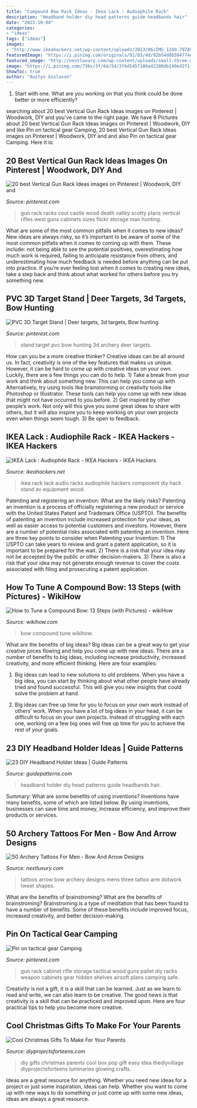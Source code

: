 ```yaml
---
title: "Compound Bow Rack Ideas - Ikea Lack : Audiophile Rack"
description: "Headband holder diy head patterns guide headbands hair"
date: "2023-10-04"
categories:
- "ideas"
tags: ["ideas"]
images:
- "http://www.ikeahackers.net/wp-content/uploads/2013/06/IMG_1249-797890.jpg"
featuredImage: "https://i.pinimg.com/originals/92/b5/4d/92b54d8b594774e21fa8e97da0412840.jpg"
featured_image: "http://nextluxury.com/wp-content/uploads/small-three-arrow-and-bow-mens-archery-tattoos-on-arm.jpg"
image: "https://i.pinimg.com/736x/3f/6d/54/3f6d545f106ad2200db140ed2f1f9fad---guns-cool-guns.jpg"
ShowToc: true
author: "Austyn Gislason"
---
```



1. Start with one. What are you working on that you think could be done better or more efficiently?

	

		
searching about 20 best Vertical Gun Rack Ideas images on Pinterest | Woodwork, DIY and you've came to the right page. We have 8 Pictures about 20 best Vertical Gun Rack Ideas images on Pinterest | Woodwork, DIY and like Pin on tactical gear Camping, 20 best Vertical Gun Rack Ideas images on Pinterest | Woodwork, DIY and and also Pin on tactical gear Camping. Here it is:
		
    
## 20 Best Vertical Gun Rack Ideas Images On Pinterest | Woodwork, DIY And

<img loading=lazy src="https://i.pinimg.com/736x/3f/6d/54/3f6d545f106ad2200db140ed2f1f9fad---guns-cool-guns.jpg" onerror="this.onerror=null;this.src='https://tse2.mm.bing.net/th?id=OIP.CNq8rwi1OfdcVrZwtJGiCADIEs&amp;pid=15.1';" alt="20 best Vertical Gun Rack Ideas images on Pinterest | Woodwork, DIY and">

_Source: pinterest.com_

>gun rack racks cool castle wood death valley scotty plans vertical rifles west guns cabinets sizes flickr storage man hunting. 

	

What are some of the most common pitfalls when it comes to new ideas?
New ideas are always risky, so it’s important to be aware of some of the most common pitfalls when it comes to coming up with them. These include: not being able to see the potential positives, overestimating how much work is required, failing to anticipate resistance from others, and underestimating how much feedback is needed before anything can be put into practice. If you’re ever feeling lost when it comes to creating new ideas, take a step back and think about what worked for others before you try something new.

    
## PVC 3D Target Stand | Deer Targets, 3d Targets, Bow Hunting

<img loading=lazy src="https://i.pinimg.com/736x/a5/02/d9/a502d9cf4966b213da9faa4932c947b8--pvc.jpg" onerror="this.onerror=null;this.src='https://tse1.mm.bing.net/th?id=OIP.S1mv6D8JBAgRwX7PqXp0VAHaJ3&amp;pid=15.1';" alt="PVC 3D Target Stand | Deer targets, 3d targets, Bow hunting">

_Source: pinterest.com_

>stand target pvc bow hunting 3d archery deer targets. 

	

How can you be a more creative thinker?
Creative ideas can be all around us. In fact, creativity is one of the key features that makes us unique. However, it can be hard to come up with creative ideas on your own. Luckily, there are a few things you can do to help. 1) Take a break from your work and think about something new. This can help you come up with Alternatively, try using tools like brainstorming or creativity tools like Photoshop or Illustrator. These tools can help you come up with new ideas that might not have occurred to you before. 2) Get inspired by other people’s work. Not only will this give you some great ideas to share with others, but it will also inspire you to keep working on your own projects even when things seem tough. 3) Be open to feedback.

    
## IKEA Lack : Audiophile Rack - IKEA Hackers - IKEA Hackers

<img loading=lazy src="http://www.ikeahackers.net/wp-content/uploads/2013/06/IMG_1249-797890.jpg" onerror="this.onerror=null;this.src='https://tse4.mm.bing.net/th?id=OIP.7bIrBI9c11N_18x3SwX6LAHaFj&amp;pid=15.1';" alt="IKEA Lack : Audiophile Rack - IKEA Hackers - IKEA Hackers">

_Source: ikeahackers.net_

>ikea rack lack audio racks audiophile hackers component diy hack stand av equipment wood. 

	

Patenting and registering an invention: What are the likely risks?
Patenting an invention is a process of officially registering a new product or service with the United States Patent and Trademark Office (USPTO). The benefits of patenting an invention include increased protection for your ideas, as well as easier access to potential customers and investors. However, there are a number of potential risks associated with patenting an invention. Here are three key points to consider when Patenting your Invention: 1) The USPTO can take years to review and grant a patent application, so it is important to be prepared for the wait. 2) There is a risk that your idea may not be accepted by the public or other decision-makers. 3) There is also a risk that your idea may not generate enough revenue to cover the costs associated with filing and prosecuting a patent application.

    
## How To Tune A Compound Bow: 13 Steps (with Pictures) - WikiHow

<img loading=lazy src="https://www.wikihow.com/images/f/f0/Tune-a-Bow-Step-13.jpg" onerror="this.onerror=null;this.src='https://tse3.mm.bing.net/th?id=OIP.PzbYCfB6NhzTKRRQH7JhLQHaFj&amp;pid=15.1';" alt="How to Tune a Compound Bow: 13 Steps (with Pictures) - wikiHow">

_Source: wikihow.com_

>bow compound tune wikihow. 

	

What are the benefits of big ideas?
Big ideas can be a great way to get your creative juices flowing and help you come up with new ideas. There are a number of benefits to big ideas, including increase productivity, increased creativity, and more efficient thinking. Here are four examples:
1. Big ideas can lead to new solutions to old problems. When you have a big idea, you can start by thinking about what other people have already tried and found successful. This will give you new insights that could solve the problem at hand.

2. Big ideas can free up time for you to focus on your own work instead of others’ work. When you have a lot of big ideas in your head, it can be difficult to focus on your own projects. Instead of struggling with each one, working on a few big ones will free up time for you to achieve the rest of your goals.

    
## 23 DIY Headband Holder Ideas | Guide Patterns

<img loading=lazy src="https://www.guidepatterns.com/wp-content/uploads/2015/08/Headband-Holder.jpg" onerror="this.onerror=null;this.src='https://tse4.mm.bing.net/th?id=OIP.GgexMhUi7EJc28iQcMrvAwHaJ7&amp;pid=15.1';" alt="23 DIY Headband Holder Ideas | Guide Patterns">

_Source: guidepatterns.com_

>headband holder diy head patterns guide headbands hair. 

	

Summary: What are some benefits of using inventions?
Inventions have many benefits, some of which are listed below. By using inventions, businesses can save time and money, increase efficiency, and improve their products or services.

    
## 50 Archery Tattoos For Men - Bow And Arrow Designs

<img loading=lazy src="http://nextluxury.com/wp-content/uploads/small-three-arrow-and-bow-mens-archery-tattoos-on-arm.jpg" onerror="this.onerror=null;this.src='https://tse1.mm.bing.net/th?id=OIP.uD3XW67UNW025rWf275SsAHaHa&amp;pid=15.1';" alt="50 Archery Tattoos For Men - Bow And Arrow Designs">

_Source: nextluxury.com_

>tattoos arrow bow archery designs mens three tattoo arm dotwork tweet shapes. 

	

What are the benefits of brainstroming?
What are the benefits of brainstroming? Brainstroming is a type of meditation that has been found to have a number of benefits. Some of these benefits include improved focus, increased creativity, and better decision-making.

    
## Pin On Tactical Gear Camping

<img loading=lazy src="https://i.pinimg.com/originals/92/b5/4d/92b54d8b594774e21fa8e97da0412840.jpg" onerror="this.onerror=null;this.src='https://tse1.mm.bing.net/th?id=OIP.sgxLij9aYUddJxpmPbT4QgHaK_&amp;pid=15.1';" alt="Pin on tactical gear Camping">

_Source: pinterest.com_

>gun rack cabinet rifle storage tactical wood guns pallet diy racks weapon cabinets gear hidden shelves airsoft plans camping safe. 

	

Creativity is not a gift, it is a skill that can be learned. Just as we learn to read and write, we can also learn to be creative. The good news is that creativity is a skill that can be practiced and improved upon. Here are four practical tips to help you become more creative.

    
## Cool Christmas Gifts To Make For Your Parents

<img loading=lazy src="http://diyprojectsforteens.com/wp-content/uploads/2016/11/Pop-Up-Photo-Box-gift-Idea-by-theDIYvillage-com-1024x1024.jpg" onerror="this.onerror=null;this.src='https://tse4.mm.bing.net/th?id=OIP.bhXkl77tOQYb85Omb6hl3QHaHa&amp;pid=15.1';" alt="Cool Christmas Gifts To Make For Your Parents">

_Source: diyprojectsforteens.com_

>diy gifts christmas parents cool box pop gift easy idea thediyvillage diyprojectsforteens luminaries glowing crafts. 

	

Ideas are a great resource for anything. Whether you need new ideas for a project or just some inspiration, ideas can help. Whether you want to come up with new ways to do something or just come up with some new ideas, ideas are always a great resource.

